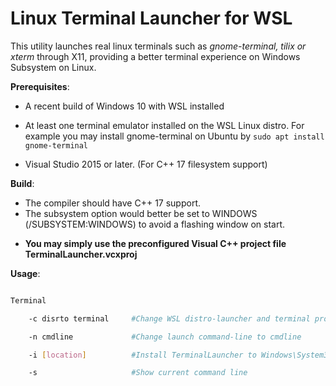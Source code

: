 # Linux Terminal Launcher for WSL


This utility launches real linux terminals such as *gnome-terminal, tilix or xterm* through X11, providing a better terminal experience on Windows Subsystem on Linux.


**Prerequisites**:

+ A recent build of Windows 10 with WSL installed
+ At least one terminal emulator installed on the WSL Linux distro. For example you may install gnome-terminal on Ubuntu by `sudo apt install gnome-terminal`

+ Visual Studio 2015 or later. (For C++ 17 filesystem support)


**Build**:

+ The compiler should have C++ 17 support. 
+ The subsystem option would better be set to WINDOWS (/SUBSYSTEM:WINDOWS) to avoid a flashing window on start. 

* **You may simply use the preconfigured Visual C++ project file TerminalLauncher.vcxproj**



**Usage**:

```sh

Terminal

    -c disrto terminal     #Change WSL distro-launcher and terminal program

    -n cmdline             #Change launch command-line to cmdline

    -i [location]          #Install TerminalLauncher to Windows\System32

    -s                     #Show current command line
```
 
